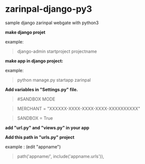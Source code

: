 # zarinpal-django-py3
sample django zarinpal webgate with python3

**make django projet**

example:

> django-admin startproject projectname

**make app in django project:**

example:

> python manage.py startapp zarinpal

**Add variables in "Settings.py" file.**

>#SANDBOX MODE

> MERCHANT = "XXXXXX-XXXX-XXXX-XXXX-XXXXXXXXXX"

> SANDBOX = True

**add "url.py" and "views.py" in your app**

**Add this path in "urls.py" project**

example : (edit "appname")

> path('appname/', include('appname.urls')),
